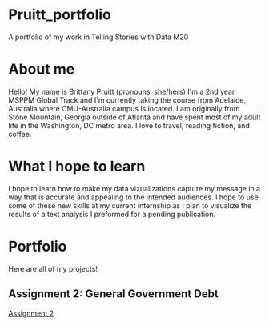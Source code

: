 # Pruitt_portfolio
A portfolio of my work in Telling Stories with Data M20

# About me 
Hello! My name is Brittany Pruitt (pronouns: she/hers) I'm a 2nd year MSPPM Global Track and I'm currently taking the course from Adelaide, Australia where CMU-Australia campus is located. I am originally from Stone Mountain, Georgia outside of Atlanta and have spent most of my adult life in the Washington, DC metro area. I love to travel, reading fiction, and coffee.

# What I hope to learn
I hope to learn how to make my data vizualizations capture my message in a way that is accurate and appealing to the intended audiences. I hope to use some of these new skills at my current internship as I plan to visualize the results of a text analysis I preformed for a pending publication.

# Portfolio
Here are all of my projects!

## Assignment 2: General Government Debt

[Assignment 2](/dataviz2.md)

